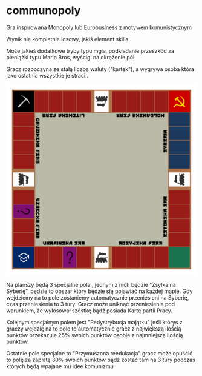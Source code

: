 # communopoly
Gra inspirowana Monopoly lub Eurobusiness z motywem komunistycznym

Wynik nie kompletnie losowy, jakiś element skilla

Może jakieś dodatkowe tryby typu mgła, podkładanie przeszkód za pieniążki typu Mario Bros, wyścigi na okrążenie pól

Gracz rozpoczyna ze stałą liczbą waluty ("kartek"), a wygrywa osoba która jako ostatnia wszystkie je straci..

![Prototyp planszy](./svg/plansza.svg)

Na planszy będą 3 specjalne pola , jednym z nich będzie "Zsyłka na Syberię", będzie to obszar który będzie się pojawiać na każdej mapie.
Gdy wejdziemy na to pole zostaniemy automatycznie przeniesieni na Syberię, czas przeniesienia to 3 tury.
Gracz może uniknąć przeniesienia pod warunkiem, że wylosował szóstkę bądź posiada Kartę partii Pracy.

Kolejnym specjalnym polem jest "Redystrybucja majątku" jeśli któryś z graczy wejdzię na to pole to automatycznie gracz z największą ilością punktów przekazuje 25% swoich punktów osobię z najmniejszą ilością punktów.

Ostatnie pole specjalne to "Przymuszona reedukacja" gracz może opuścić to polę za zapłatą 30% swoich punktów bądź zostać tam na 3 tury podczas których będą wpajane mu idee komunizmu

